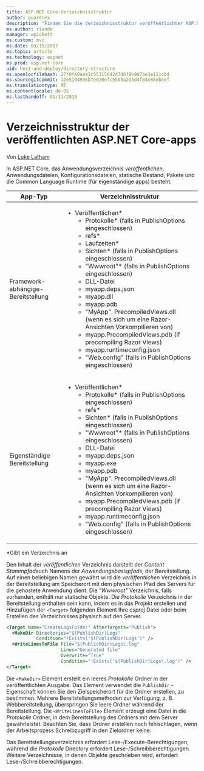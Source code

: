 ```yaml
---
title: ASP.NET Core-Verzeichnisstruktur
author: guardrex
description: "Finden Sie die Verzeichnisstruktur veröffentlichter ASP.NET Core-Anwendungen."
ms.author: riande
manager: wpickett
ms.custom: mvc
ms.date: 03/15/2017
ms.topic: article
ms.technology: aspnet
ms.prod: asp.net-core
uid: host-and-deploy/directory-structure
ms.openlocfilehash: 27f0f40aea1c55315642d7d6f9b9d7be3e111cb4
ms.sourcegitcommit: 12e5194936b7e820efc5505a2d5d4f84e88eb5ef
ms.translationtype: MT
ms.contentlocale: de-DE
ms.lasthandoff: 01/11/2018
---
```

# <a name="directory-structure-of-published-aspnet-core-apps"></a>Verzeichnisstruktur der veröffentlichten ASP.NET Core-apps

Von [Luke Latham](https://github.com/guardrex)

In ASP.NET Core, das Anwendungsverzeichnis *veröffentlichen*, Anwendungsdateien, Konfigurationsdateien, statische Bestand, Pakete und die Common Language Runtime (für eigenständige apps) besteht.

| App-Typ                       | Verzeichnisstruktur |
| ------------------------------ | ------------------- |
| Framework-abhängige-Bereitstellung | <ul><li>Veröffentlichen\*<ul><li>Protokolle\* (falls in PublishOptions eingeschlossen)</li><li>refs\*</li><li>Laufzeiten\*</li><li>Sichten\* (falls in PublishOptions eingeschlossen)</li><li>"Wwwroot"\* (falls in PublishOptions eingeschlossen)</li><li>DLL-Datei</li><li>myapp.deps.json</li><li>myapp.dll</li><li>myapp.pdb</li><li>"MyApp". PrecompiledViews.dll (wenn es sich um eine Razor-Ansichten Vorkompilieren von)</li><li>myapp.PrecompiledViews.pdb (if precompiling Razor Views)</li><li>myapp.runtimeconfig.json</li><li>"Web.config" (falls in PublishOptions eingeschlossen)</li></ul></li></ul> |
| Eigenständige Bereitstellung      | <ul><li>Veröffentlichen\*<ul><li>Protokolle\* (falls in PublishOptions eingeschlossen)</li><li>refs\*</li><li>Sichten\* (falls in PublishOptions eingeschlossen)</li><li>"Wwwroot"\* (falls in PublishOptions eingeschlossen)</li><li>DLL-Datei</li><li>myapp.deps.json</li><li>myapp.exe</li><li>myapp.pdb</li><li>"MyApp". PrecompiledViews.dll (wenn es sich um eine Razor-Ansichten Vorkompilieren von)</li><li>myapp.PrecompiledViews.pdb (if precompiling Razor Views)</li><li>myapp.runtimeconfig.json</li><li>"Web.config" (falls in PublishOptions eingeschlossen)</li></ul></li></ul> |
\*Gibt ein Verzeichnis an

Den Inhalt der *veröffentlichen* Verzeichnis darstellt der *Content Stammpfad*auch Namens der *Anwendungsbasispfads*, der Bereitstellung. Auf einen beliebigen Namen gewährt wird die *veröffentlichen* Verzeichnis in der Bereitstellung am Speicherort mit dem physischen Pfad des Servers für die gehostete Anwendung dient. Die *"Wwwroot"* Verzeichnis, falls vorhanden, enthält nur statische Objekte. Die *Protokolle* Verzeichnis in der Bereitstellung enthalten sein kann, indem es in das Projekt erstellen und Hinzufügen der `<Target>` folgenden Element Ihre *csproj* Datei oder beim Erstellen des Verzeichnisses physisch auf den Server.

```xml
<Target Name="CreateLogsFolder" AfterTargets="Publish">
  <MakeDir Directories="$(PublishDir)Logs" 
           Condition="!Exists('$(PublishDir)Logs')" />
  <WriteLinesToFile File="$(PublishDir)Logs\.log" 
                    Lines="Generated file" 
                    Overwrite="True" 
                    Condition="!Exists('$(PublishDir)Logs\.log')" />
</Target>
```

Die `<MakeDir>` Element erstellt ein leeres *Protokolle* Ordner in der veröffentlichten Ausgabe. Das Element verwendet die `PublishDir` -Eigenschaft können Sie den Zielspeicherort für die Ordner erstellen, zu bestimmen. Mehrere Bereitstellungsmethoden zur Verfügung, z. B. Webbereitstellung, überspringen Sie leere Ordner während der Bereitstellung. Die `<WriteLinesToFile>` Element erzeugt eine Datei in die *Protokolle* Ordner, in dem Bereitstellung des Ordners mit dem Server gewährleistet. Beachten Sie, dass Ordner erstellen noch fehlschlagen, wenn der Arbeitsprozess Schreibzugriff in den Zielordner keine.

Das Bereitstellungsverzeichnis erfordert Lese-/Execute-Berechtigungen, während die *Protokolle* Directory erfordert Lese-/Schreibberechtigungen. Weitere Verzeichnisse, in denen Objekte geschrieben wird, erfordert Lese-/Schreibberechtigungen.

